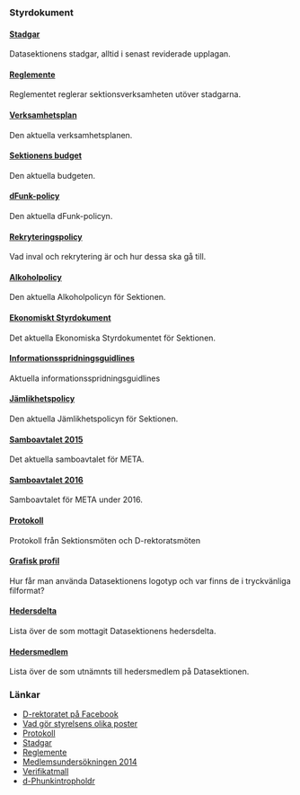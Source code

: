 ### Styrdokument

#### [Stadgar](http://styrdokument.datasektionen.se/stadgar)

Datasektionens stadgar, alltid i senast reviderade upplagan.

#### [Reglemente](http://styrdokument.datasektionen.se/reglemente)

Reglementet reglerar sektionsverksamheten utöver stadgarna.

#### [Verksamhetsplan](/sektionen/formalia/verksamhetsplan)

Den aktuella verksamhetsplanen.

#### [Sektionens budget](/sektionen/formalia/budget)

Den aktuella budgeten.

#### [dFunk-policy](http://styrdokument.datasektionen.se/dfunkpolicy)

Den aktuella dFunk-policyn.

#### [Rekryteringspolicy](http://styrdokument.datasektionen.se/rekryteringspolicy)

Vad inval och rekrytering är och hur dessa ska gå till.

#### [Alkoholpolicy](http://styrdokument.datasektionen.se/alkoholpolicy)

Den aktuella Alkoholpolicyn för Sektionen.

#### [Ekonomiskt Styrdokument](http://styrdokument.datasektionen.se/ekonomiskt_styrdokument)

Det aktuella Ekonomiska Styrdokumentet för Sektionen.

#### [Informationsspridningsguidlines](http://styrdokument.datasektionen.se/informationsspridningsguidelines)

Aktuella informationsspridningsguidlines

#### [Jämlikhetspolicy](http://styrdokument.datasektionen.se/jamlikhetspolicy)

Den aktuella Jämlikhetspolicyn för Sektionen.

#### [Samboavtalet 2015](https://purjo.datasektionen.se/sektionen/organisation/samboendeavtal.pdf)

Det aktuella samboavtalet för META.

#### [Samboavtalet 2016](https://purjo.datasektionen.se/sektionen/organisation/samboendeavtal_2016.pdf)

Samboavtalet för META under 2016.

#### [Protokoll](https://purjo.datasektionen.se/sektionen/formalia/protokoll)

Protokoll från Sektionsmöten och D-rektoratsmöten

#### [Grafisk profil](/sektionen/grafisk-profil)

Hur får man använda Datasektionens logotyp och var finns de i
tryckvänliga filformat?

#### [Hedersdelta](/sektionen/hedersdelta)

Lista över de som mottagit Datasektionens hedersdelta.

#### [Hedersmedlem](/sektionen/hedersmedlem)

Lista över de som utnämnts till hedersmedlem på Datasektionen.

### Länkar

-   [D-rektoratet på
    Facebook](http://www.facebook.com/pages/D-rektoratet/111910658842321)
-   [Vad gör styrelsens olika
    poster](/sektionen/sammansattning)
-   [Protokoll](/sektionen/formalia/protokoll)
-   [Stadgar](http://styrdokument.datasektionen.se/stadgar)
-   [Reglemente](http://styrdokument.datasektionen.se/reglemente)
-   [Medlemsundersökningen
    2014](https://purjo.datasektionen.se/sektionen/organisation/medlemsundersokningen-2014.pdf)
-   [Verifikatmall](https://purjo.datasektionen.se/files/verifikatmall_inkp.pdf)
-   [d-Phunkintropholdr](https://purjo.datasektionen.se/sektionen/organisation/d-phunktionarsintropholdr2016-01-17.pdf)
